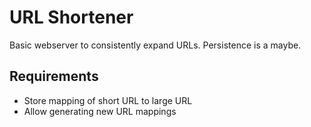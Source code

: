 # URL Shortener
Basic webserver to consistently expand URLs.  Persistence is a maybe.

## Requirements
* Store mapping of short URL to large URL
* Allow generating new URL mappings

